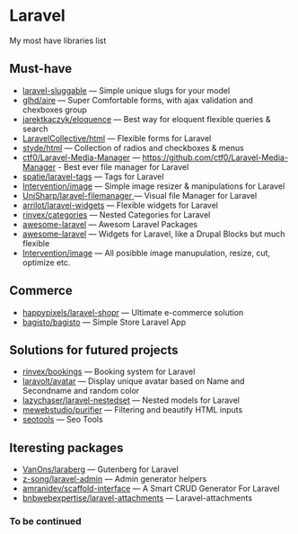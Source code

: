 # Laravel
My most have libraries list

## Must-have 

* [laravel-sluggable](https://github.com/spatie/laravel-sluggable) — Simple unique slugs for your model
* [glhd/aire](https://github.com/glhd/aire) — Super Comfortable forms, with ajax validation and chexboxes group
* [jarektkaczyk/eloquence](https://github.com/jarektkaczyk/eloquence/wiki/Mappable) — Best way for eloquent flexible queries & search
* [LaravelCollective/html](https://github.com/LaravelCollective/html) — Flexible forms for Laravel
* [styde/html](https://github.com/StydeNet/html) — Collection of radios and checkboxes & menus
* [ctf0/Laravel-Media-Manager](https://github.com/Laravel-Media-Manager) —  https://github.com/ctf0/Laravel-Media-Manager - Best ever file manager for Laravel
* [spatie/laravel-tags](https://github.com/spatie/laravel-tags) — Tags for Laravel
* [Intervention/image](https://github.com/Intervention/image) — Simple image resizer & manipulations for Laravel
* [UniSharp/laravel-filemanager ](https://github.com/UniSharp/laravel-filemanager) — Visual file Manager for Laravel
* [arrilot/laravel-widgets](https://github.com/arrilot/laravel-widgets) — Flexible widgets for Laravel
* [rinvex/categories](https://github.com/rinvex/categories) — Nested Categories for Laravel
* [awesome-laravel](https://github.com/chiraggude/awesome-laravel) — Awesom Laravel Packages
* [awesome-laravel](https://github.com/arrilot/laravel-widgets) — Widgets for Laravel, like a Drupal Blocks but much flexible
* [Intervention/image](https://github.com/Intervention/image) — All posibble image manupulation, resize, cut, optimize etc.

## Commerce

* [happypixels/laravel-shopr](https://github.com/happypixels/laravel-shopr) — Ultimate e-commerce solution
* [bagisto/bagisto](https://github.com/bagisto/bagisto) — Simple Store Laravel App

## Solutions for futured projects

* [rinvex/bookings](https://github.com/rinvex/bookings) — Booking system for Laravel
* [laravolt/avatar](https://github.com/laravolt/avatar) — Display unique avatar based on Name and Secondname and random color
* [lazychaser/laravel-nestedset](https://github.com/lazychaser/laravel-nestedset) — Nested models for Laravel
* [mewebstudio/purifier](https://github.com/mewebstudio/purifier) — Filtering and beautify HTML inputs
* [seotools](https://github.com/artesaos/seotools) — Seo Tools

## Iteresting packages

* [VanOns/laraberg](https://github.com/VanOns/laraberg) — Gutenberg for Laravel
* [z-song/laravel-admin](https://github.com/z-song/laravel-admin) — Admin generator helpers
* [amranidev/scaffold-interface](https://github.com/amranidev/scaffold-interface) — A Smart CRUD Generator For Laravel
* [bnbwebexpertise/laravel-attachments](https://github.com/bnbwebexpertise/laravel-attachments)  — Laravel-attachments

### To be continued
